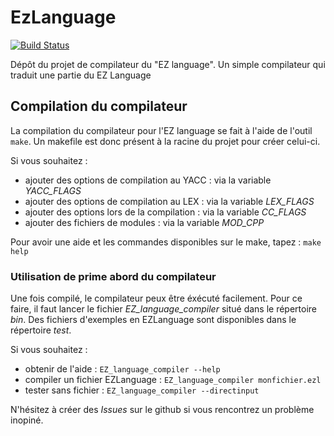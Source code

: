 # EzLanguage

[![Build Status](https://travis-ci.org/ezlanguage/ezlanguage.svg?branch=compilateur)](https://travis-ci.org/ezlanguage/ezlanguage)

Dépôt du projet de compilateur du "EZ language".
Un simple compilateur qui traduit une partie du EZ Language

## Compilation du compilateur

La compilation du compilateur pour l'EZ language se fait à l'aide de l'outil `make`.
Un makefile est donc présent à la racine du projet pour créer celui-ci.

Si vous souhaitez :
* ajouter des options de compilation au YACC : via la variable *YACC_FLAGS*
* ajouter des options de compilation au LEX : via la variable *LEX_FLAGS*
* ajouter des options lors de la compilation : via la variable *CC_FLAGS*
* ajouter des fichiers de modules : via la variable *MOD_CPP*
	
Pour avoir une aide et les commandes disponibles sur le make, tapez : `make help`


### Utilisation de prime abord du compilateur

Une fois compilé, le compilateur peux être éxécuté facilement.
Pour ce faire, il faut lancer le fichier *EZ_language\_compiler* situé dans le répertoire *bin*.
Des fichiers d'exemples en EZLanguage sont disponibles dans le répertoire *test*.

Si vous souhaitez :
* obtenir de l'aide : `EZ_language_compiler --help`
* compiler un fichier EZLanguage : `EZ_language_compiler monfichier.ezl`
* tester sans fichier : `EZ_language_compiler --directinput`

N'hésitez à créer des *Issues* sur le github si vous rencontrez un problème inopiné.
